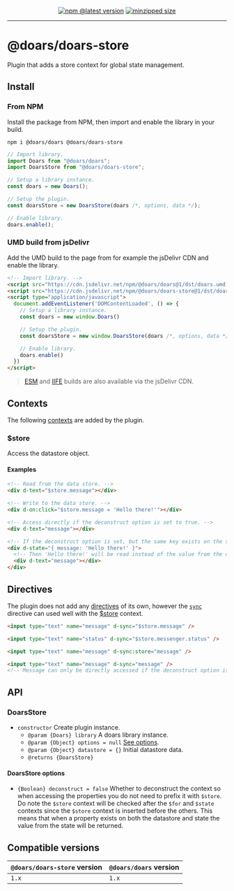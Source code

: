 <div align="center">

[![npm @latest version](https://img.shields.io/npm/v/@doars/doars-store.svg?label=Version&style=flat-square&maxAge=86400)](https://www.npmjs.com/package/@doars/doars-store)
[![minzipped size](https://img.shields.io/bundlephobia/minzip/@doars/doars-store?label=Size&style=flat-square&maxAge=86400)](https://www.npmjs.com/package/@doars/doars-store)

</div>

<hr/>

# @doars/doars-store

Plugin that adds a store context for global state management.

## Install

### From NPM

Install the package from NPM, then import and enable the library in your build.

```
npm i @doars/doars @doars/doars-store
```

```JavaScript
// Import library.
import Doars from "@doars/doars";
import DoarsStore from "@doars/doars-store";

// Setup a library instance.
const doars = new Doars();

// Setup the plugin.
const doarsStore = new DoarsStore(doars /*, options, data */);

// Enable library.
doars.enable();
```

### UMD build from jsDelivr

Add the UMD build to the page from for example the jsDelivr CDN and enable the
library.

```HTML
<!-- Import library. -->
<script src="https://cdn.jsdelivr.net/npm/@doars/doars@1/dst/doars.umd.js"></script>
<script src="https://cdn.jsdelivr.net/npm/@doars/doars-store@1/dst/doars-store.umd.js"></script>
<script type="application/javascript">
  document.addEventListener('DOMContentLoaded', () => {
    // Setup a library instance.
    const doars = new window.Doars()

    // Setup the plugin.
    const doarsStore = new window.DoarsStore(doars /*, options, data */)

    // Enable library.
    doars.enable()
  })
</script>
```

> [ESM](https://cdn.jsdelivr.net/npm/@doars/doars-store@1/dst/doars-store.esm.js)
> and
> [IIFE](https://cdn.jsdelivr.net/npm/@doars/doars-store@1/dst/doars-store.iife.js)
> builds are also available via the jsDelivr CDN.

## Contexts

The following
[contexts](https://github.com/doars/doars/tree/main/packages/doars#contexts) are
added by the plugin.

### \$store

Access the datastore object.

#### Examples

```HTML
<!-- Read from the data store. -->
<div d-text="$store.message"></div>
```

```HTML
<!-- Write to the data store. -->
<div d-on:click="$store.message = 'Hello there!'"></div>
```

```HTML
<!-- Access directly if the deconstruct option is set to true. -->
<div d-text="message"></div>
```

```HTML
<!-- If the deconstruct option is set, but the same key exists on the state. -->
<div d-state="{ message: 'Hello there!' }">
  <!-- Then 'Hello there!' will be read instead of the value from the data store. -->
  <div d-text="message"></div>
</div>
```

## Directives

The plugin does not add any
[directives](https://github.com/doars/doars/tree/main/packages/doars#directives)
of its own, however the
[`sync`](https://github.com/doars/doars/tree/main/packages/doars#d-sync)
directive can used well with the [\$store](#$store) context.

```HTML
<input type="text" name="message" d-sync="$store.message" />
```

```HTML
<input type="text" name="status" d-sync="$store.messenger.status" />
```

```HTML
<input type="text" name="message" d-sync:store="message" />
```

```HTML
<input type="text" name="message" d-sync="message" />
<!-- Message can only be directly accessed if the deconstruct option is enabled. -->
```

## API

### DoarsStore

- `constructor` Create plugin instance.
  - `@param {Doars} library` A doars library instance.
  - `@param {Object} options = null` [See options](#doarsstore-options).
  - `@param {Object} datastore = {}` Initial datastore data.
  - `@returns {DoarsStore}`

#### DoarsStore options

- `{Boolean} deconstruct = false` Whether to deconstruct the context so when
  accessing the properties you do not need to prefix it with `$store`. Do note
  the `$store` context will be checked after the `$for` and `$state` contexts
  since the `$store` context is inserted before the others. This means that when
  a property exists on both the datastore and state the value from the state
  will be returned.

## Compatible versions

| `@doars/doars-store` version | `@doars/doars` version |
| ---------------------------- | ---------------------- |
| `1.x`                        | `1.x`                  |
